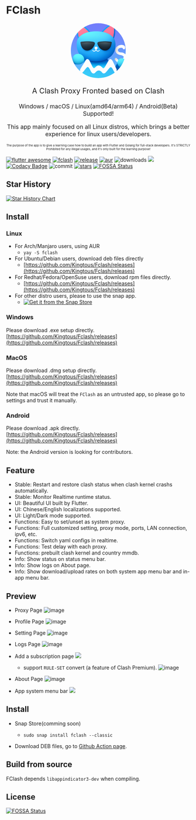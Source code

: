 # FClash

<p align="center"><img src="assets/images/app_tray.png" style="border-radius: 50%" width="150px"/></p>


<p align="center" style="font-size: 20px">A Clash Proxy Fronted based on Clash</p>
<p align="center" style="font-size: 16px">Windows / macOS / Linux(amd64/arm64) / Android(Beta) Supported!</p>
<p align="center" style="font-size: 16px">This app mainly focused on all Linux distros, which brings a better experience for linux users/developers.</p>

<p align="center" style="font-size: 8px;">The purpose of the app is to give a learning case how to build an app with Flutter and Golang for full-stack developers. It's STRICTLY Prohibited for any illegal usages, and it's only built for the learning purpose! </p>

[![flutter awesome](https://img.shields.io/badge/Flutter-Awesome-orange)](https://flutterawesome.com/clash-fronted-client-by-flutter-linux-supported/)
[![fclash](https://snapcraft.io/fclash/badge.svg)](https://snapcraft.io/fclash)
[![release](https://img.shields.io/github/v/release/kingtous/fclash)](https://github.com/Kingtous/Fclash/releases)
[![aur](https://img.shields.io/aur/version/fclash)](https://aur.archlinux.org/packages/fclash)
![downloads](https://img.shields.io/github/downloads/kingtous/fclash/total)
![](https://img.shields.io/github/workflow/status/kingtous/fclash/Build%20Debian%20Package)
[![Codacy Badge](https://app.codacy.com/project/badge/Grade/1d9c16d3c94f45fc9b4ee95d9c2e6f8c)](https://www.codacy.com/gh/Kingtous/Fclash/dashboard?utm_source=github.com&amp;utm_medium=referral&amp;utm_content=Kingtous/Fclash&amp;utm_campaign=Badge_Grade)
![commit](https://img.shields.io/github/commit-activity/y/kingtous/fclash)
[![stars](https://img.shields.io/github/stars/kingtous/fclash?style=social)]()
[![FOSSA Status](https://app.fossa.com/api/projects/git%2Bgithub.com%2FKingtous%2FFclash.svg?type=shield)](https://app.fossa.com/projects/git%2Bgithub.com%2FKingtous%2FFclash?ref=badge_shield)

## Star History

[![Star History Chart](https://api.star-history.com/svg?repos=kingtous/fclash&type=Date)](https://star-history.com/#kingtous/fclash&Date)

## Install

### Linux

- For Arch/Manjaro users, using AUR
  - `yay -S fclash`
- For Ubuntu/Debian users, download deb files directly
  - [https://github.com/Kingtous/Fclash/releases](https://github.com/Kingtous/Fclash/releases)
- For Redhat/Fedora/OpenSuse users, download rpm files directly.
  - [https://github.com/Kingtous/Fclash/releases](https://github.com/Kingtous/Fclash/releases)
- For other distro users, please to use the snap app.
  - [![Get it from the Snap Store](https://snapcraft.io/static/images/badges/en/snap-store-black.svg)](https://snapcraft.io/fclash)

### Windows

Please download .exe setup directly. [https://github.com/Kingtous/Fclash/releases](https://github.com/Kingtous/Fclash/releases)

### MacOS

Please download .dmg setup directly. [https://github.com/Kingtous/Fclash/releases](https://github.com/Kingtous/Fclash/releases)

Note that macOS will treat the `FClash` as an untrusted app, so please go to settings and trust it manually.

### Android

Please download .apk directly. [https://github.com/Kingtous/Fclash/releases](https://github.com/Kingtous/Fclash/releases)

Note: the Android version is looking for contributors.

## Feature

- Stable: Restart and restore clash status when clash kernel crashs automatically.
- Stable: Monitor Realtime runtime status.
- UI: Beautiful UI built by Flutter.
- UI: Chinese/English localizations supported.
- UI: Light/Dark mode supported.
- Functions: Easy to set/unset as system proxy.
- Functions: Full customized setting, proxy mode, ports, LAN connection, ipv6, etc.
- Functions: Switch yaml configs in realtime.
- Functions: Test delay with each proxy.
- Functions: prebuilt clash kernel and country mmdb.
- Info: Show status on status menu bar.
- Info: Show logs on About page.
- Info: Show download/upload rates on both system app menu bar and in-app menu bar.

## Preview

- Proxy Page
  ![image](https://user-images.githubusercontent.com/39793325/215257245-f712eb8d-3740-4e08-82ac-d14f357f6c48.png)

- Profile Page
  ![image](https://user-images.githubusercontent.com/39793325/215257268-3a3a2859-17be-44d8-8a52-e08d87b52b2a.png)

- Setting Page
  ![image](https://user-images.githubusercontent.com/39793325/215257279-d8b17f26-df46-4c59-80c0-c6e971d343d3.png)

- Logs Page
  ![image](https://user-images.githubusercontent.com/39793325/215257305-b6d52b8e-e94e-4020-b847-1352b3faa029.png)

- Add a subscription page
  ![](docs/images/深度截图_选择区域_20220414110622.png)
  
  - support `RULE-SET` convert (a feature of Clash Premium).
  ![image](https://user-images.githubusercontent.com/39793325/215257349-2e55d8ec-3d73-4244-8ea1-f652a0627086.png)


- About Page
  ![image](https://user-images.githubusercontent.com/39793325/215257313-eb1e3a5b-8c28-41c3-8c6d-038f452d7913.png)

- App system menu bar
  ![](docs/images/Screenshot_20220414_112025.png)

## Install

- Snap Store(comming soon)
  - `sudo snap install fclash --classic`

- Download DEB files, go to [Github Action page](https://github.com/Kingtous/Fclash/actions).

## Build from source

FClash depends `libappindicator3-dev` when compiling.

## License
[![FOSSA Status](https://app.fossa.com/api/projects/git%2Bgithub.com%2FKingtous%2FFclash.svg?type=large)](https://app.fossa.com/projects/git%2Bgithub.com%2FKingtous%2FFclash?ref=badge_large)

